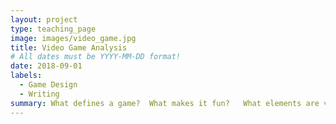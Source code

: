 ```yaml
---
layout: project
type: teaching_page
image: images/video_game.jpg
title: Video Game Analysis
# All dates must be YYYY-MM-DD format!
date: 2018-09-01
labels:
  - Game Design
  - Writing
summary: What defines a game?  What makes it fun?   What elements are video games composed of and how do these elements combine to create the experiences we have while playing them?  We will read from the existing literature of game design, discuss these readings and the games we've played and loved (or hated) and write about our ideas and experiences.
---
```

